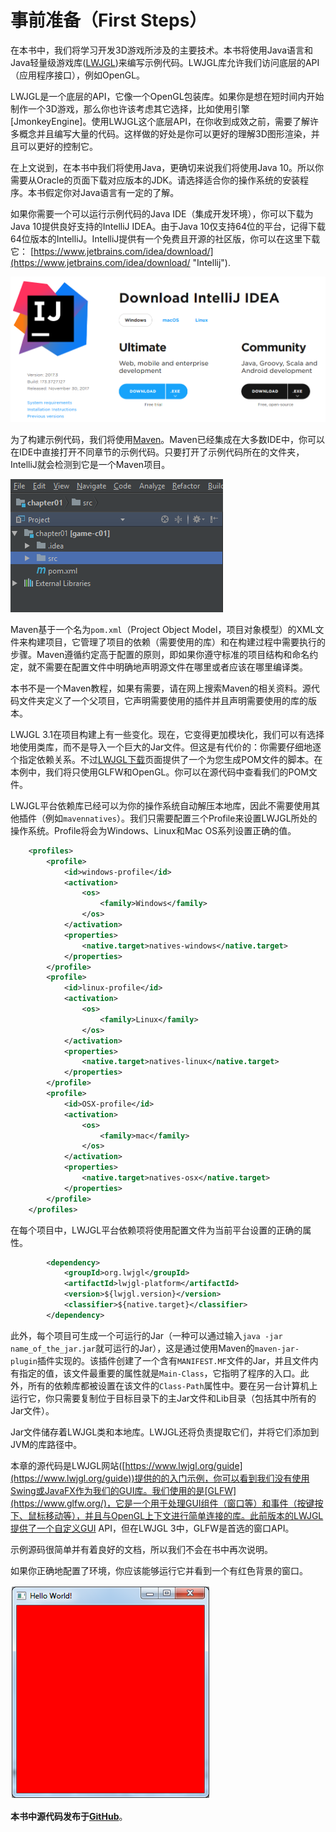 # 事前准备（First Steps）

在本书中，我们将学习开发3D游戏所涉及的主要技术。本书将使用Java语言和Java轻量级游戏库([LWJGL](http://www.lwjgl.org/))来编写示例代码。LWJGL库允许我们访问底层的API（应用程序接口），例如OpenGL。

LWJGL是一个底层的API，它像一个OpenGL包装库。如果你是想在短时间内开始制作一个3D游戏，那么你也许该考虑其它选择，比如使用引擎[JmonkeyEngine]。使用LWJGL这个底层API，在你收到成效之前，需要了解许多概念并且编写大量的代码。这样做的好处是你可以更好的理解3D图形渲染，并且可以更好的控制它。

在上文说到，在本书中我们将使用Java，更确切来说我们将使用Java 10。所以你需要从Oracle的页面下载对应版本的JDK。请选择适合你的操作系统的安装程序。本书假定你对Java语言有一定的了解。

如果你需要一个可以运行示例代码的Java IDE（集成开发环境），你可以下载为Java 10提供良好支持的IntelliJ IDEA。由于Java 10仅支持64位的平台，记得下载64位版本的IntelliJ。IntelliJ提供有一个免费且开源的社区版，你可以在这里下载它： [https://www.jetbrains.com/idea/download/](https://www.jetbrains.com/idea/download/ "Intellij").

![IntelliJ](_static/01/intellij.png)

为了构建示例代码，我们将使用[Maven](https://maven.apache.org/)。Maven已经集成在大多数IDE中，你可以在IDE中直接打开不同章节的示例代码。只要打开了示例代码所在的文件夹，IntelliJ就会检测到它是一个Maven项目。

![Maven项目](_static/01/maven_project.png)

Maven基于一个名为`pom.xml`（Project Object Model，项目对象模型）的XML文件来构建项目，它管理了项目的依赖（需要使用的库）和在构建过程中需要执行的步骤。Maven遵循约定高于配置的原则，即如果你遵守标准的项目结构和命名约定，就不需要在配置文件中明确地声明源文件在哪里或者应该在哪里编译类。

本书不是一个Maven教程，如果有需要，请在网上搜索Maven的相关资料。源代码文件夹定义了一个父项目，它声明需要使用的插件并且声明需要使用的库的版本。

LWJGL 3.1在项目构建上有一些变化。现在，它变得更加模块化，我们可以有选择地使用类库，而不是导入一个巨大的Jar文件。但这是有代价的：你需要仔细地逐个指定依赖关系。不过[LWJGL下载](https://www.lwjgl.org/download)页面提供了一个为您生成POM文件的脚本。在本例中，我们将只使用GLFW和OpenGL。你可以在源代码中查看我们的POM文件。

LWJGL平台依赖库已经可以为你的操作系统自动解压本地库，因此不需要使用其他插件（例如`mavennatives`）。我们只需要配置三个Profile来设置LWJGL所处的操作系统。Profile将会为Windows、Linux和Mac OS系列设置正确的值。

```xml
    <profiles>
        <profile>
            <id>windows-profile</id>
            <activation>
                <os>
                    <family>Windows</family>
                </os>
            </activation>
            <properties>
                <native.target>natives-windows</native.target>
            </properties>                
        </profile>
        <profile>
            <id>linux-profile</id>
            <activation>
                <os>
                    <family>Linux</family>
                </os>
            </activation>
            <properties>
                <native.target>natives-linux</native.target>
            </properties>                
        </profile>
        <profile>
            <id>OSX-profile</id>
            <activation>
                <os>
                    <family>mac</family>
                </os>
            </activation>
            <properties>
                <native.target>natives-osx</native.target>
            </properties>
        </profile>
    </profiles>
```

在每个项目中，LWJGL平台依赖项将使用配置文件为当前平台设置的正确的属性。

```xml
        <dependency>
            <groupId>org.lwjgl</groupId>
            <artifactId>lwjgl-platform</artifactId>
            <version>${lwjgl.version}</version>
            <classifier>${native.target}</classifier>
        </dependency>
```

此外，每个项目可生成一个可运行的Jar（一种可以通过输入`java -jar name_of_the_jar.jar`就可运行的Jar），这是通过使用Maven的`maven-jar-plugin`插件实现的。该插件创建了一个含有`MANIFEST.MF`文件的Jar，并且文件内有指定的值，该文件最重要的属性就是`Main-Class`，它指明了程序的入口。此外，所有的依赖库都被设置在该文件的`Class-Path`属性中。要在另一台计算机上运行它，你只需要复制位于目标目录下的主Jar文件和Lib目录（包括其中所有的Jar文件）。

Jar文件储存着LWJGL类和本地库。LWJGL还将负责提取它们，并将它们添加到JVM的库路径中。

本章的源代码是LWJGL网站([https://www.lwjgl.org/guide](https://www.lwjgl.org/guide))提供的的入门示例，你可以看到我们没有使用Swing或JavaFX作为我们的GUI库。我们使用的是[GLFW](https://www.glfw.org/)，它是一个用于处理GUI组件（窗口等）和事件（按键按下、鼠标移动等），并且与OpenGL上下文进行简单连接的库。此前版本的LWJGL提供了一个自定义GUI API，但在LWJGL 3中，GLFW是首选的窗口API。

示例源码很简单并有着良好的文档，所以我们不会在书中再次说明。

如果你正确地配置了环境，你应该能够运行它并看到一个有红色背景的窗口。

![Hello World](_static/01/hello_world.png)

**本书中源代码发布于[**GitHub**](https://github.com/lwjglgamedev/lwjglbook)**。
